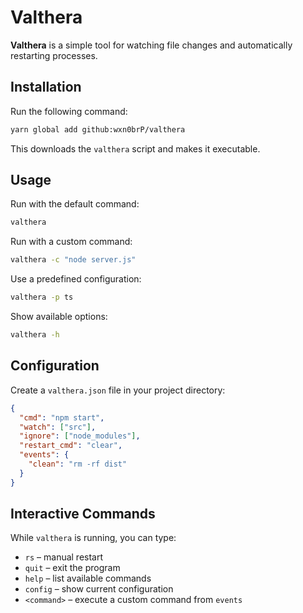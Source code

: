 # Valthera  

**Valthera** is a simple tool for watching file changes and automatically restarting processes.  

## Installation  

Run the following command:  

```sh
yarn global add github:wxn0brP/valthera
```

This downloads the `valthera` script and makes it executable.  

## Usage  

Run with the default command:  
```sh
valthera
```

Run with a custom command:  
```sh
valthera -c "node server.js"
```

Use a predefined configuration:  
```sh
valthera -p ts
```

Show available options:  
```sh
valthera -h
```

## Configuration  

Create a `valthera.json` file in your project directory:  
```json
{
  "cmd": "npm start",
  "watch": ["src"],
  "ignore": ["node_modules"],
  "restart_cmd": "clear",
  "events": {
    "clean": "rm -rf dist"
  }
}
```

## Interactive Commands  

While `valthera` is running, you can type:  
- `rs` – manual restart  
- `quit` – exit the program  
- `help` – list available commands  
- `config` – show current configuration  
- `<command>` – execute a custom command from `events`